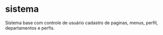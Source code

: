 # sistema
Sistema base com controle de usuário cadastro de paginas, menus,  perfil, departamentos  e perfis.  
